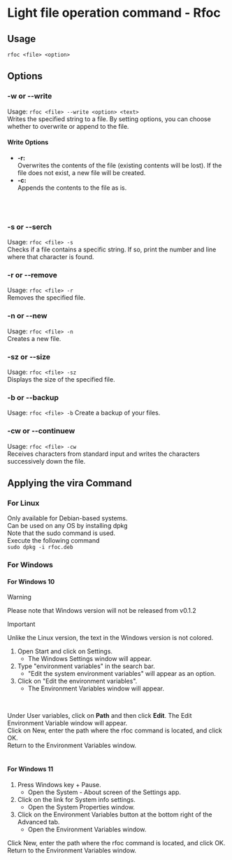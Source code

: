 # Light file operation command - Rfoc

## Usage

`rfoc <file> <option>`

## Options
### -w or --write
Usage: `rfoc <file> --write <option> <text>`
<br>
Writes the specified string to a file. By setting options, you can choose whether to overwrite or append to the file.
<br>

#### Write Options
- **-r:**  
  Overwrites the contents of the file (existing contents will be lost). If the file does not exist, a new file will be created.
- **-c:**  
  Appends the contents to the file as is.
<br>

<br>

### -s or --serch
Usage: `rfoc <file> -s`
  <br>
Checks if a file contains a specific string.
If so, print the number and line where that character is found.
<br>

### -r or --remove
Usage: `rfoc <file> -r`
<br>
Removes the specified file.
<br>

### -n or --new
Usage: `rfoc <file> -n`
<br>
Creates a new file.
<br>
### -sz or --size
Usage: `rfoc <file> -sz`
<br>
Displays the size of the specified file.

### -b or --backup 
Usage: `rfoc <file> -b`
Create a backup of your files.

### -cw or --continuew
Usage: `rfoc <file> -cw`
<br>
Receives characters from standard input and writes the characters successively down the file.

## Applying the vira Command
### For Linux
Only available for Debian-based systems.<br>
Can be used on any OS by installing dpkg<br>
Note that the sudo command is used.<br>
Execute the following command<br>
`sudo dpkg -i rfoc.deb`
### For Windows

#### For Windows 10
> [!WARNING]
> Please note that Windows version will not be released from v0.1.2


> [!IMPORTANT]
> Unlike the Linux version, the text in the Windows version is not colored.

1. Open Start and click on Settings.
   - The Windows Settings window will appear.
2. Type "environment variables" in the search bar.
   - "Edit the system environment variables" will appear as an option.
3. Click on "Edit the environment variables".
   - The Environment Variables window will appear.
<br>

Under User variables, click on **Path** and then click **Edit**.
The Edit Environment Variable window will appear.<br>
Click on New, enter the path where the rfoc command is located, and click OK.<br>
Return to the Environment Variables window.<br>
<br>

#### For Windows 11
1. Press Windows key + Pause.
   - Open the System - About screen of the Settings app.
2. Click on the link for System info settings.
   - Open the System Properties window.
3. Click on the Environment Variables button at the bottom right of the Advanced tab.
   - Open the Environment Variables window.

Click New, enter the path where the rfoc command is located, and click OK.<br>
Return to the Environment Variables window.<br>

